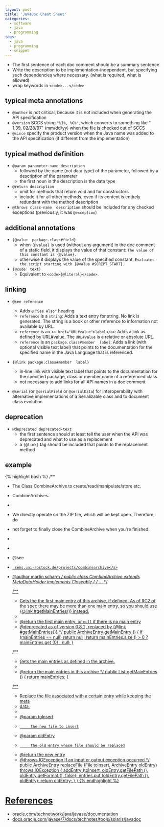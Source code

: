 ```yaml
---
layout: post
title: 'JavaDoc Cheat Sheet'
categories:
  - software
  - java
  - programming
tags:
  - java
  - programming
  - snippet
---
```


* The first sentence of each doc comment should be a summary sentence
* Write the description to be implementation-independent, but specifying such dependencies where necessary. (what is required, what is allowed)
* wrap keywords in `<code>...</code>`


## typical meta annotations
* `@author` is not critical, because it is not included when generating the API specification
* `@version` SCCS string `"%I%, %G%"`, which converts to something like " 1.39, 02/28/97" (mm/dd/yy) when the file is checked out of SCCS
* `@since` specify the product version when the Java name was added to the API specification (if different from the implementation)

## typical method definition
* `@param parameter-name description`
  * followed by the name (not data type) of the parameter, followed by a description of the parameter
  * the first noun in the description is the data type
* `@return description`
  * omit for methods that return void and for constructors
  * include it for all other methods, even if its content is entirely redundant with the method description
* `@throws class-name  description` should be included for any checked exceptions (previously, it was `@exception`)

## additional annotations
* `{@value  package.class#field}`
  * when `{@value}` is used (without any argument) in the doc comment of a static field, it displays the value of that constant: `The value of this constant is {@value}.`
  * otherwise it displays the value of the specified constant: `Evaluates the script starting with {@value #SCRIPT_START}.`
* `{@code  text}`
  * Equivalent to `<code>{@literal}</code>`.

## linking
* `@see reference`
  * Adds a `"See Also"` heading
  * `reference` is a `string`: Adds a text entry for string. No link is generated. The string is a book or other reference to information not available by URL.
  * `reference` is an `<a href="URL#value">label</a>`: Adds a link as defined by URL#value. The `URL#value` is a relative or absolute URL.
  * `reference` is an `package.class#member  label`: Adds a link (with optional visible text label) that points to the documentation for the specified name in the Java Language that is referenced. 
* `{@link package.class#member  label}`
  * in-line link with visible text label that points to the documentation for the specified package, class or member name of a referenced class
  * not necessary to add links for all API names in a doc comment

* `@serial` (or `@serialField` or `@serialData`) for interoperability with alternative implementations of a Serializable class and to document class evolution

## deprecation
* `@deprecated deprecated-text`
  * the first sentence should at least tell the user when the API was deprecated and what to use as a replacement
  * a `{@link}` tag should be included that points to the replacement method

## example

{% highlight bash %}
/**
 * The Class CombineArchive to create/read/manipulate/store etc.
 * CombineArchives.
 * <p>
 * We directly operate on the ZIP file, which will be kept open. Therefore, do
 * not forget to finally close the CombineArchive when you're finished.
 * </p>
 * 
 * @see <a href="https://sems.uni-rostock.de/projects/combinearchive/">
 *      sems.uni-rostock.de/projects/combinearchive</a>
 * @author martin scharm
 */
public class CombineArchive
    extends MetaDataHolder
    implements Closeable
{
    /* ... */

    /**
     * Gets the the first main entry of this archive, if defined. As of RC2 of the spec there may be more than one main entry, so you should use {@link #getMainEntries()} instead.
     * 
     * @return the first main entry, or <code>null</code> if there is no main entry
     * @deprecated as of version 0.8.2, replaced by {@link #getMainEntries()}
     */
    public ArchiveEntry getMainEntry ()
    {
        if (mainEntries == null)
            return null;
        return mainEntries.size () > 0 ? mainEntries.get (0) : null;
    }
    
    /**
     * Gets the main entries as defined in the archive.
     *
     * @return the main entries in this archive
     */
    public List<ArchiveEntry> getMainEntries ()
    {
        return mainEntries;
    }

    /**
     * Replace the file associated with a certain entry while keeping the meta
     * data.
     * 
     * @param toInsert
     *          the new file to insert
     * @param oldEntry
     *          the old entry whose file should be replaced
     * @return the new entry
     * @throws IOException If an input or output exception occurred
     */
    public ArchiveEntry replaceFile (File toInsert, ArchiveEntry oldEntry) throws IOException
    {
        addEntry (toInsert, oldEntry.getFilePath (), oldEntry.getFormat (), false);
        entries.put (oldEntry.getFilePath (), oldEntry);
        return oldEntry;
    }
}
{% endhighlight %}


# References
* [oracle.com/technetwork/java/javase/documentation](http://www.oracle.com/technetwork/java/javase/documentation/index-137868.html)
* [docs.oracle.com/javase/7/docs/technotes/tools/solaris/javadoc](http://docs.oracle.com/javase/7/docs/technotes/tools/solaris/javadoc.html)
